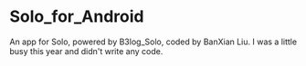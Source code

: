 # Solo_for_Android
An app for Solo, powered by B3log_Solo, coded by BanXian Liu.
I was a little busy this year and didn't write any code.
